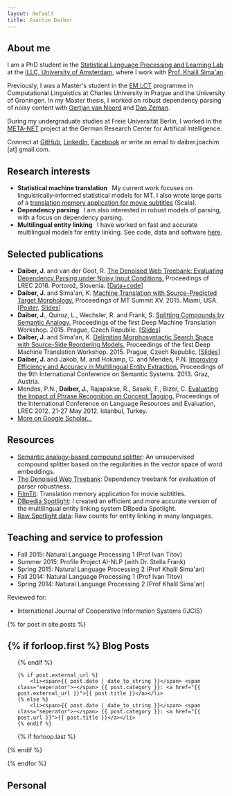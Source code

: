 ```yaml
---
layout: default
title: Joachim Daiber
---
```


About me
--------

I am a PhD student in the [Statistical Language Processing and Learning Lab](https://staff.fnwi.uva.nl/k.simaan/research_all.html) at the [ILLC, University of Amsterdam](https://www.illc.uva.nl/), where I work with [Prof. Khalil Sima'an](https://staff.fnwi.uva.nl/k.simaan/).

Previously, I was a Master's student in the [EM LCT](http://lct-master.org) programme in Computational Linguistics at Charles University in Prague and the University of Groningen. In my Master thesis, I worked on robust dependency parsing of noisy content with [Gertjan van Noord](http://www.let.rug.nl/vannoord/) and [Dan Zeman](http://ufal.mff.cuni.cz/daniel-zeman).

During my undergraduate studies at Freie Universität Berlin, I worked in the [META-NET](http://www.meta-net.eu) project at the German Research Center for Artifical Intelligence.

Connect at [GitHub](http://github.com/jodaiber), [LinkedIn](https://www.linkedin.com/pub/joachim-daiber/84/279/93a),  [Facebook](https://facebook.com/jodaiber) or write an email to daiber.joachim [at] gmail.com.

Research interests
-------------------------

- **Statistical machine translation** <span style="width: 0.2em; display: inline-block;" ></span> My current work focuses on linguistically-informed statistical models for MT. I also wrote large parts of a [translation memory application for movie subtitles](https://github.com/runn1ng/FilmTit) (Scala).
- **Dependency parsing** <span style="width: 0.2em; display: inline-block;" ></span> I am also interested in robust models of parsing, with a focus on dependency parsing.
- **Multilingual entity linking** <span style="width: 0.2em; display: inline-block;" ></span> I have worked on fast and accurate multilingual models for entity linking. See code, data and software [here](entity-linking).


Selected publications
---------------------
-  **Daiber, J.** and van der Goot, R. [The Denoised Web Treebank: Evaluating Dependency Parsing under Noisy Input Conditions.](doc/denoised_web_treebank.pdf) Proceedings of LREC 2016. Portorož, Slovenia. [[Data+code](DenoisedWebTreebank)]
-  **Daiber, J.** and Sima'an, K. [Machine Translation with Source-Predicted Target Morphology.](doc/mtsummit2015.pdf) Proceedings of MT Summit XV. 2015. Miami, USA. [[Poster](doc/mtsummit2015_poster.pdf), [Slides](doc/clin2015_slides.pdf)]
-   **Daiber, J.**, Quiroz, L., Wechsler, R. and Frank, S. [Splitting Compounds by Semantic Analogy.](doc/compound_analogy.pdf) Proceedings of the first Deep Machine Translation Workshop. 2015. Prague, Czech Republic. [[Slides](doc/compound_analogy_slides.pdf)]
-   **Daiber, J.** and Sima'an, K. [Delimiting Morphosyntactic Search Space with Source-Side Reordering Models.](doc/preordering_spaces.pdf) Proceedings of the first Deep Machine Translation Workshop. 2015. Prague, Czech Republic. [[Slides](doc/preordering_spaces_slides.pdf)]
-   **Daiber, J.** and Jakob, M. and Hokamp, C. and Mendes, P.N. [Improving Efficiency and Accuracy in Multilingual Entity Extraction.](doc/entity.pdf) Proceedings of the 9th International Conference on Semantic Systems. 2013. Graz, Austria.
-   Mendes, P.N., **Daiber, J.**, Rajapakse, R., Sasaki, F., Bizer, C. [Evaluating the Impact of Phrase Recognition on Concept Tagging.](doc/LREC2012.pdf) Proceedings of the International Conference on Language Resources and Evaluation, LREC 2012. 21-27 May 2012. Istanbul, Turkey.
- [More on Google Scholar...](http://scholar.google.nl/citations?user=sApPUZUAAAAJ&hl=nl)

Resources
---------

- [Semantic analogy-based compound splitter](https://github.com/jodaiber/semantic_compound_splitting): An unsupervised compound splitter based on the regularities in the vector space of word embeddings.
- [The Denoised Web Treebank](DenoisedWebTreebank): Dependency treebank for evaluation of parser robustness.
- [FilmTit](https://github.com/runn1ng/FilmTit): Translation memory application for movie subtitles.
- [DBpedia Spotlight](http://spotlight.dbpedia.org/): I created an efficient and more accurate version of the multilingual entity linking system DBpedia Spotlight.
- [Raw Spotlight data](entity-linking): Raw counts for entity linking in many languages.


Teaching and service to profession
----------------------------------

- Fall 2015: Natural Language Processing 1 (Prof Ivan Titov)
- Summer 2015: Profile Project AI-NLP (with Dr. Stella Frank)
- Spring 2015: Natural Language Processing 2 (Prof Khalil Sima'an)
- Fall 2014: Natural Language Processing 1 (Prof Ivan Titov)
- Spring 2014: Natural Language Processing 2 (Prof Khalil Sima'an)

Reviewed for:

- International Journal of Cooperative Information Systems (IJCIS)

{% for post in site.posts %}

{% if forloop.first %}
Blog Posts
----------

<ul class="posts">

{% endif %}

    {% if post.external_url %}
    	<li><span>{{ post.date | date_to_string }}</span> <span class="seperator">~</span> {{ post.category }}: <a href="{{ post.external_url }}">{{ post.title }}</a></li>
    {% else %}
    	<li><span>{{ post.date | date_to_string }}</span> <span class="seperator">~</span> {{ post.category }}: <a href="{{ post.url }}">{{ post.title }}</a></li>
    {% endif %}

 
{% if forloop.last %}

</ul>

{% endif %}

{% endfor %}


Personal
--------

<div id="instafeed"></div>

<script src="/js/instafeed.min.js"></script>
<script type="text/javascript">
    var feed = new Instafeed({
		get: 'user',
		userId: 601088313,
	    accessToken: '601088313.ab103e5.1b3ebae1bcc44eec9c0d207dceedfeb1',
		link: 'true',
		clientId: '',
		limit: '10'
    });
    feed.run();
</script>
